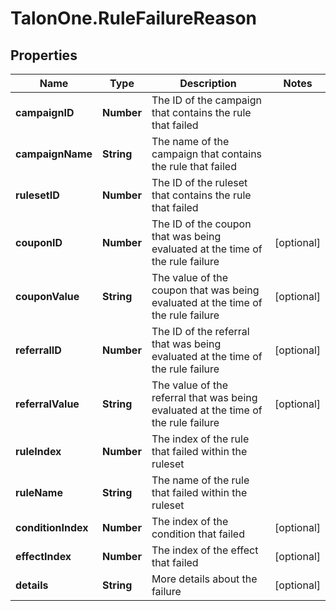 # TalonOne.RuleFailureReason

## Properties

Name | Type | Description | Notes
------------ | ------------- | ------------- | -------------
**campaignID** | **Number** | The ID of the campaign that contains the rule that failed | 
**campaignName** | **String** | The name of the campaign that contains the rule that failed | 
**rulesetID** | **Number** | The ID of the ruleset that contains the rule that failed | 
**couponID** | **Number** | The ID of the coupon that was being evaluated at the time of the rule failure | [optional] 
**couponValue** | **String** | The value of the coupon that was being evaluated at the time of the rule failure | [optional] 
**referralID** | **Number** | The ID of the referral that was being evaluated at the time of the rule failure | [optional] 
**referralValue** | **String** | The value of the referral that was being evaluated at the time of the rule failure | [optional] 
**ruleIndex** | **Number** | The index of the rule that failed within the ruleset | 
**ruleName** | **String** | The name of the rule that failed within the ruleset | 
**conditionIndex** | **Number** | The index of the condition that failed | [optional] 
**effectIndex** | **Number** | The index of the effect that failed | [optional] 
**details** | **String** | More details about the failure | [optional] 


